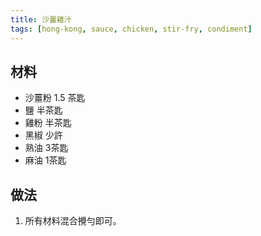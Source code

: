 ```yaml
---
title: 沙薑雞汁
tags: [hong-kong, sauce, chicken, stir-fry, condiment]
---
```


## 材料
- 沙薑粉 1.5 茶匙  
- 鹽 半茶匙  
- 雞粉 半茶匙  
- 黑椒 少許  
- 熟油 3茶匙  
- 麻油 1茶匙  

## 做法
1. 所有材料混合攪勻即可。  
